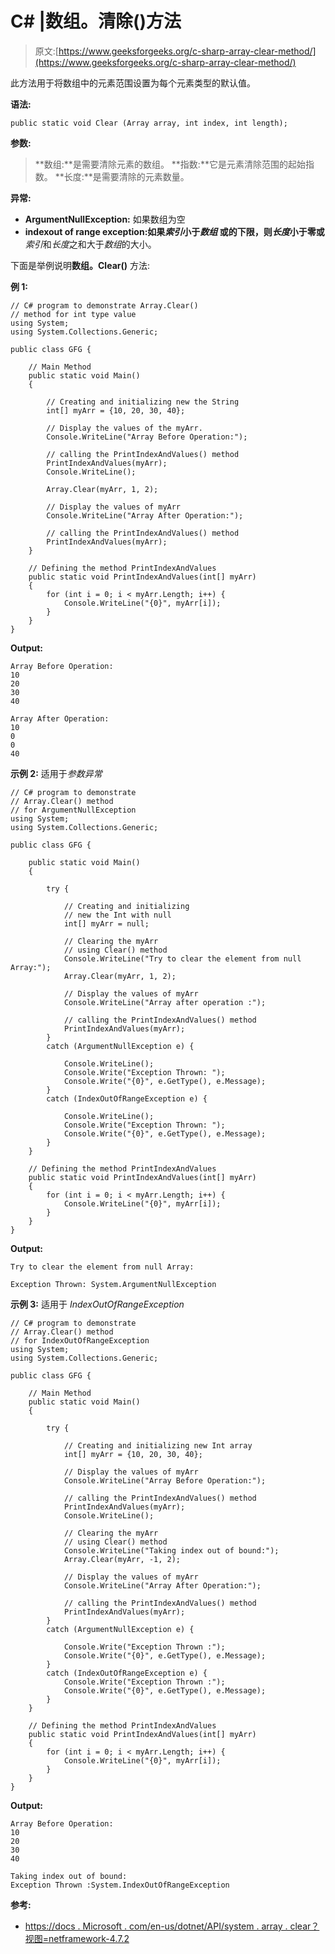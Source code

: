 # C# |数组。清除()方法

> 原文:[https://www.geeksforgeeks.org/c-sharp-array-clear-method/](https://www.geeksforgeeks.org/c-sharp-array-clear-method/)

此方法用于将数组中的元素范围设置为每个元素类型的默认值。

**语法:**

```
public static void Clear (Array array, int index, int length);
```

**参数:**

> **数组:**是需要清除元素的数组。
> **指数:**它是元素清除范围的起始指数。
> **长度:**是需要清除的元素数量。

**异常:**

*   **ArgumentNullException:** 如果数组为空
*   **indexout of range exception:**如果*索引*小于*数组* **或**的下限，则*长度*小于零**或***索引*和*长度*之和大于*数组*的大小。

下面是举例说明**数组。Clear()** 方法:

**例 1:**

```
// C# program to demonstrate Array.Clear()
// method for int type value
using System;
using System.Collections.Generic;

public class GFG {

    // Main Method
    public static void Main()
    {

        // Creating and initializing new the String
        int[] myArr = {10, 20, 30, 40};

        // Display the values of the myArr.
        Console.WriteLine("Array Before Operation:");

        // calling the PrintIndexAndValues() method 
        PrintIndexAndValues(myArr);
        Console.WriteLine();

        Array.Clear(myArr, 1, 2);

        // Display the values of myArr
        Console.WriteLine("Array After Operation:");

        // calling the PrintIndexAndValues() method
        PrintIndexAndValues(myArr);
    }

    // Defining the method PrintIndexAndValues 
    public static void PrintIndexAndValues(int[] myArr)
    {
        for (int i = 0; i < myArr.Length; i++) {
            Console.WriteLine("{0}", myArr[i]);
        }
    }
}
```

**Output:**

```
Array Before Operation:
10
20
30
40

Array After Operation:
10
0
0
40

```

**示例 2:** 适用于*参数异常*

```
// C# program to demonstrate
// Array.Clear() method
// for ArgumentNullException
using System;
using System.Collections.Generic;

public class GFG {

    public static void Main()
    {

        try {

            // Creating and initializing 
            // new the Int with null
            int[] myArr = null;

            // Clearing the myArr
            // using Clear() method
            Console.WriteLine("Try to clear the element from null Array:");
            Array.Clear(myArr, 1, 2);

            // Display the values of myArr
            Console.WriteLine("Array after operation :");

            // calling the PrintIndexAndValues() method 
            PrintIndexAndValues(myArr);
        }
        catch (ArgumentNullException e) {

            Console.WriteLine();
            Console.Write("Exception Thrown: ");
            Console.Write("{0}", e.GetType(), e.Message);
        }
        catch (IndexOutOfRangeException e) {

            Console.WriteLine();
            Console.Write("Exception Thrown: ");
            Console.Write("{0}", e.GetType(), e.Message);
        }
    }

    // Defining the method PrintIndexAndValues 
    public static void PrintIndexAndValues(int[] myArr)
    {
        for (int i = 0; i < myArr.Length; i++) {
            Console.WriteLine("{0}", myArr[i]);
        }
    }
}
```

**Output:**

```
Try to clear the element from null Array:

Exception Thrown: System.ArgumentNullException

```

**示例 3:** 适用于 *IndexOutOfRangeException*

```
// C# program to demonstrate
// Array.Clear() method
// for IndexOutOfRangeException
using System;
using System.Collections.Generic;

public class GFG {

    // Main Method
    public static void Main()
    {

        try {

            // Creating and initializing new Int array
            int[] myArr = {10, 20, 30, 40};

            // Display the values of myArr
            Console.WriteLine("Array Before Operation:");

            // calling the PrintIndexAndValues() method
            PrintIndexAndValues(myArr);
            Console.WriteLine();

            // Clearing the myArr
            // using Clear() method
            Console.WriteLine("Taking index out of bound:");
            Array.Clear(myArr, -1, 2);

            // Display the values of myArr
            Console.WriteLine("Array After Operation:");

            // calling the PrintIndexAndValues() method 
            PrintIndexAndValues(myArr);
        }
        catch (ArgumentNullException e) {

            Console.Write("Exception Thrown :");
            Console.Write("{0}", e.GetType(), e.Message);
        }
        catch (IndexOutOfRangeException e) {
            Console.Write("Exception Thrown :");
            Console.Write("{0}", e.GetType(), e.Message);
        }
    }

    // Defining the method PrintIndexAndValues 
    public static void PrintIndexAndValues(int[] myArr)
    {
        for (int i = 0; i < myArr.Length; i++) {
            Console.WriteLine("{0}", myArr[i]);
        }
    }
}
```

**Output:**

```
Array Before Operation:
10
20
30
40

Taking index out of bound:
Exception Thrown :System.IndexOutOfRangeException

```

**参考:**

*   [https://docs . Microsoft . com/en-us/dotnet/API/system . array . clear？视图=netframework-4.7.2](https://docs.microsoft.com/en-us/dotnet/api/system.array.clear?view=netframework-4.7.2)